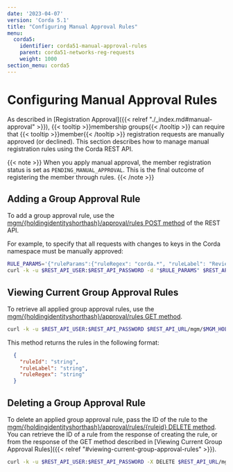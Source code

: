 ```yaml
---
date: '2023-04-07'
version: 'Corda 5.1'
title: "Configuring Manual Approval Rules"
menu:
  corda5:
    identifier: corda51-manual-approval-rules
    parent: corda51-networks-reg-requests
    weight: 1000
section_menu: corda5
---
```

# Configuring Manual Approval Rules

As described in [Registration Approval]({{< relref "./_index.md#manual-approval" >}}), {{< tooltip >}}membership groups{{< /tooltip >}} can require that {{< tooltip >}}member{{< /tooltip >}} registration requests are manually approved (or declined). This section describes how to manage manual registration rules using the Corda REST API.

{{< note >}}
When you apply manual approval, the member registration status is set as `PENDING_MANUAL_APPROVAL`. This is the final outcome of registering the member through rules.
{{< /note >}}

## Adding a Group Approval Rule

To add a group approval rule, use the [mgm/{holdingidentityshorthash}/approval/rules POST method](../../../reference/rest-api/C5_OpenAPI.html#tag/MGM-API/operation/post_mgm__holdingidentityshorthash__approval_rules) of the REST API.

For example, to specify that all requests with changes to keys in the Corda namespace must be manually approved:

```bash
RULE_PARAMS='{"ruleParams":{"ruleRegex": "corda.*", "ruleLabel": "Review all changes to keys in the Corda namespace"}}'
curl -k -u $REST_API_USER:$REST_API_PASSWORD -d "$RULE_PARAMS" $REST_API_URL/mgm/$MGM_HOLDING_ID/approval/rules
```

## Viewing Current Group Approval Rules

To retrieve all applied group approval rules, use the [mgm/{holdingidentityshorthash}/approval/rules GET method](../../../reference/rest-api/C5_OpenAPI.html#tag/MGM-API/operation/get_mgm__holdingidentityshorthash__approval_rules).

```bash
curl -k -u $REST_API_USER:$REST_API_PASSWORD $REST_API_URL/mgm/$MGM_HOLDING_ID/approval/rules
```

This method returns the rules in the following format:
```JSON
  {
    "ruleId": "string",
    "ruleLabel": "string",
    "ruleRegex": "string"
  }
```

## Deleting a Group Approval Rule

To delete an applied group approval rule, pass the ID of the rule to the [mgm/{holdingidentityshorthash}/approval/rules/{ruleid} DELETE method](../../../reference/rest-api/C5_OpenAPI.html#tag/MGM-API/operation/delete_mgm__holdingidentityshorthash__approval_rules__ruleid_). You can retrieve the ID of a rule from the response of creating the rule, or from the response of the GET method described in [Viewing Current Group Approval Rules]({{< relref "#viewing-current-group-approval-rules" >}}).

```bash
curl -k -u $REST_API_USER:$REST_API_PASSWORD -X DELETE $REST_API_URL/mgm/$MGM_HOLDING_ID/approval/rules/<RULE_ID>
```
